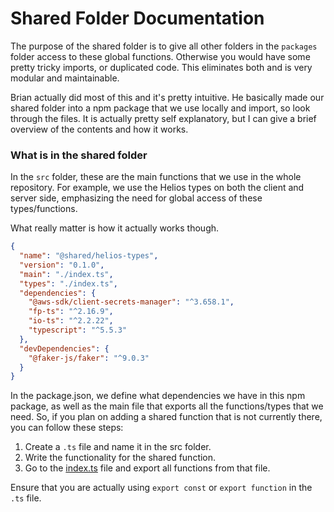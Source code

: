 # Shared Folder Documentation

The purpose of the shared folder is to give all other folders in the `packages` folder access to these global functions. Otherwise you would have some pretty tricky imports, or duplicated code. This eliminates both and is very modular and maintainable.

Brian actually did most of this and it's pretty intuitive. He basically made our shared folder into a npm package that we use locally and import, so look through the files. It is actually pretty self explanatory, but I can give a brief overview of the contents and how it works.

### What is in the shared folder

In the `src` folder, these are the main functions that we use in the whole repository. For example, we use the Helios types on both the client and server side, emphasizing the need for global access of these types/functions.

What really matter is how it actually works though.

```package.json
{
  "name": "@shared/helios-types",
  "version": "0.1.0",
  "main": "./index.ts",
  "types": "./index.ts",
  "dependencies": {
    "@aws-sdk/client-secrets-manager": "^3.658.1",
    "fp-ts": "^2.16.9",
    "io-ts": "^2.2.22",
    "typescript": "^5.5.3"
  },
  "devDependencies": {
    "@faker-js/faker": "^9.0.3"
  }
}
```

In the package.json, we define what dependencies we have in this npm package, as well as the main file that exports all the functions/types that we need. So, if you plan on adding a shared function that is not currently there, you can follow these steps:

1. Create a `.ts` file and name it in the src folder.
2. Write the functionality for the shared function.
3. Go to the [index.ts](../packages/shared/index.ts) file and export all functions from that file.

Ensure that you are actually using `export const` or `export function` in the `.ts` file.
